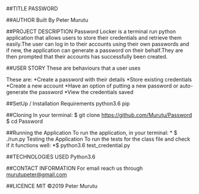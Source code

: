 ##TITLE
PASSWORD

##AUTHOR
Built By Peter Murutu

##PROJECT DESCRIPTION
Password Locker is a terminal run python application that allows users to store their credentials and retrieve them easily.The user can log in to their accounts using their own passwords and if new, the application can generate a password on their behalf.They are then prompted that their accounts has successfully been created.

##USER STORY
These are behaviours that a user uses

These are: *Create a password with their details *Store existing credentials *Create a new account *Have an option of putting a new password or auto-generate the password *View the credentials saved

##SetUp / Installation Requirements
python3.6 pip

##Cloning
In your terminal: $ git clone https://github.com/Murutu/Password $ cd Password

##Running the Application
To run the application, in your terminal: * $ ./run.py Testing the Application To run the tests for the class file and check if it functions well: *$ python3.6 test_credential.py

##TECHNOLOGIES USED
Python3.6

##CONTACT INFORMATION
For email reach us through murutupeter@gmail.com

##LICENCE
MIT ©2019 Peter Murutu